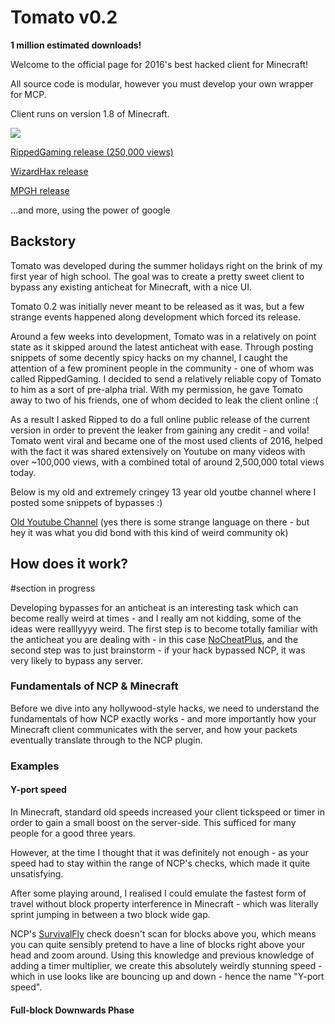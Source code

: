 # Tomato v0.2
**1 million estimated downloads!**

Welcome to the official page for 2016's best hacked client for Minecraft! 

All source code is modular, however you must develop your own wrapper for MCP.

Client runs on version 1.8 of Minecraft.

![](https://i.imgur.com/WPJDo3Lg.jpg)

[RippedGaming release (250,000 views)](https://www.youtube.com/watch?v=hOODKCNqqEM)

[WizardHax release](https://www.wizardhax.com/2017/06/23/minecraft-tomato-client-1-8-x-hacked-client-download/)

[MPGH release](https://www.mpgh.net/forum/showthread.php?t=1102696)

...and more, using the power of google

## Backstory
Tomato was developed during the summer holidays right on the brink of my first year of high school. The goal was to create a pretty sweet client to bypass any existing anticheat for Minecraft, with a nice UI.

Tomato 0.2 was initially never meant to be released as it was, but a few strange events happened along development which forced its release.

Around a few weeks into development, Tomato was in a relatively on point state as it skipped around the latest anticheat with ease. Through posting snippets of some decently spicy hacks on my channel, I caught the attention of a few prominent people in the community - one of whom was called RippedGaming. I decided to send a relatively reliable copy of Tomato to him as a sort of pre-alpha trial. With my permission, he gave Tomato away to two of his friends, one of whom decided to leak the client online :(

As a result I asked Ripped to do a full online public release of the current version in order to prevent the leaker from gaining any credit - and voila! Tomato went viral and became one of the most used clients of 2016, helped with the fact it was shared extensively on Youtube on many videos with over ~100,000 views, with a combined total of around 2,500,000 total views today.

Below is my old and extremely cringey 13 year old youtbe channel where I posted some snippets of bypasses :)

[Old Youtube Channel](https://www.youtube.com/channel/UC2Hb-pF_xXbh-pH97E2erJA) (yes there is some strange language on there - but hey it was what you did bond with this kind of weird community ok)

## How does it work?
#section in progress

Developing bypasses for an anticheat is an interesting task which can become really weird at times - and I really am not kidding, some of the ideas were realllyyyy weird. The first step is to become totally familiar with the anticheat you are dealing with - in this case [NoCheatPlus](https://github.com/NoCheatPlus/NoCheatPlus), and the second step was to just brainstorm - if your hack bypassed NCP, it was very likely to bypass any server.

###  Fundamentals of NCP & Minecraft
Before we dive into any hollywood-style hacks, we need to understand the fundamentals of how NCP exactly works - and more importantly how your Minecraft client communicates with the server, and how your packets eventually translate through to the NCP plugin.


### Examples
#### Y-port speed

In Minecraft, standard old speeds increased your client tickspeed or timer in order to gain a small boost on the server-side. This sufficed for many people for a good three years.

However, at the time I thought that it was definitely not enough - as your speed had to stay within the range of NCP's checks, which made it quite unsatisfying. 

After some playing around, I realised I could emulate the fastest form of travel without block property interference in Minecraft - which was literally sprint jumping in between a two block wide gap. 

NCP's [SurvivalFly](https://github.com/NoCheatPlus/Docs/wiki/%5BMoving%5D-Survivalfly) check doesn't scan for blocks above you, which means you can quite sensibly pretend to have a line of blocks right above your head and zoom around. Using this knowledge and previous knowledge of adding a timer multiplier, we create this absolutely weirdly stunning speed - which in use looks like are bouncing up and down - hence the name "Y-port speed".

#### Full-block Downwards Phase



